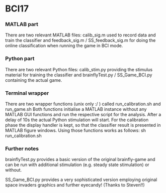 # BCI17

### MATLAB part

There are two relevant MATLAB files: calib_sig.m used to record data and train the classifier and feedback_sig.m / SS_feedback_sig.m for doing the online classification when running the game in BCI mode.

### Python part
There are two relevant Python files: calib_stim.py providing the stimulus material for training the classifier and brainflyTest.py / SS_Game_BCI.py containing the actual game.

### Terminal wrapper
There are two wrapper functions (unix only :/ ) called run_calibration.sh and run_game.sh
Both functions initialise a MATLAB instance without any MATLAB GUI functions and run the respective script for the analysis. After a delay of 10s the actual Python stimulation will start. For the calibration phase the display handler is kept, so that the classifier result is presented in MATLAB figure windows.
Using those functions works as follows: sh run_calibration.sh <matlabroot> <scriptpath> <pythonroot> <scriptpath>

### Further notes
brainflyTest.py provides a basic version of the original brainfly-game and can be run with additional stimulation (e.g. steady state stimulation) or without.

SS_Game_BCI.py provides a very sophisticated version employing original space invaders graphics and further eyecandy! (Thanks to Steven!!) 